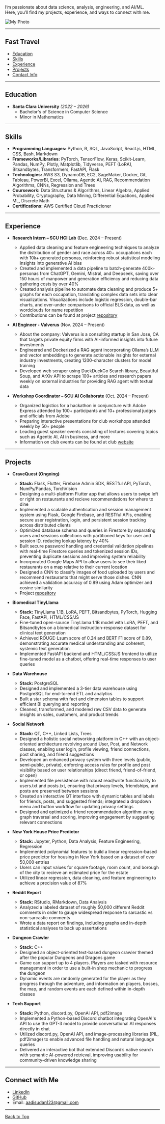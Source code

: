 I’m passionate about data science, analysis, engineering, and AI/ML.  
Here, you’ll find my projects, experience, and ways to connect with me.

![My Photo](assets/testme-removebg-preview.jpg)

---

## Fast Travel
- [Education](#education)
- [Skills](#skills)
- [Experience](#experience)
- [Projects](#projects)
- [Contact Info](#connect-with-me)
---

## Education

- **Santa Clara University** *(2022 – 2026)*  
  - Bachelor's of Science in Computer Science
  - Minor in Mathematics

---

## Skills

- **Programming Languages:** Python, R, SQL, JavaScript, React.js, HTML, CSS, Bash, Markdown  
- **Frameworks/Libraries:** PyTorch, TensorFlow, Keras, Scikit-Learn, Pandas, NumPy, Plotly, Matplotlib, Tidyverse, PEFT (LoRA), Bitsandbytes, Transformers, FastAPI, Flask  
- **Technologies:** AWS S3, DynamoDB, EC2, SageMaker, Docker, Git, Tableau, PowerBI, Excel, Ollama, Agentic AI, RAG, Recommendation Algorithms, CNNs, Regression and Trees  
- **Coursework:** Data Structures & Algorithms, Linear Algebra, Applied Probability, Cryptography, Data Mining, Differential Equations, Applied ML, Discrete Math
- **Certifications:** AWS Certified Cloud Practicioner

---

## Experience

- **Research Intern – SCU HCI Lab** (Dec. 2024 – Present)  
  - Applied data cleaning and feature engineering techniques to analyze the distribution of gender and race across 40+ occupations each with 10k+ generated personas, reinforcing robust statistical modeling insights into generative AI bias
  - Created and implemented a data pipeline to batch-generate 400k+ personas from ChatGPT, Gemini, Mistral, and Deepseek, saving over 150 hours of manpower and generation efficiency and reducing data gathering costs by over 40%
  - Created analysis pipeline to automate data cleaning and produce 5+ graphs for each occupation, translating complex data sets into clear visualizations. Visualizations include logistic regression, double-bar charts, and over-under comparisons to official BLS data, as well as wordclouds for name repetition
  - Contributions can be found at project [repository](https://github.com/scuhci/genai-bias)

- **AI Engineer - Valverus** (Nov. 2024 – Present)
  - About the company: Valverus is a consulting startup in San Jose, CA that targets private equity firms with AI-informed insights into future investments
  - Engineered and Dockerized a RAG agent incorporating Ollama’s LLM and vector embeddings to generate actionable insights for external industry investments, creating 1200-character clusters for model training
  - Developed web scraper using DuckDuckGo Search library, Beautiful Soup, and ArXiv API to scrape 100+ articles and research papers weekly on external industries for providing RAG agent with textual data  

- **Workshop Coordinator – SCU AI Collaborate** (Oct. 2024 – Present)
  - Organized logistics for a hackathon in conjuncture with Adobe Express attended by 100+ participants and 10+ professional judges and officials from Adobe
  - Preparing interactive presentations for club workshops attended weekly by 50+ people
  - Leading guest speaker events consisting of lectures covering topics such as Agentic AI, AI in business, and more
  - Information on club events can be found at club [website](https://www.scuaiclub.com)

---

## Projects

- **CraveQuest (Ongoing)**
  - **Stack:** Flask, Flutter, Firebase Admin SDK, RESTful API, PyTorch, NumPy/Pandas, TorchVision
  - Designing a multi-platform Flutter app that allows users to swipe left or right on restaurants and recieve recommendations for where to dine
  - Implemented a scalable authentication and session management system using Flask, Google Firebase, and RESTful APIs, enabling secure user registration, login, and persistent session tracking across distributed clients
  - Optimized database schema and queries in Firestore by separating users and sessions collections with partitioned keys for user and session ID, reducing lookup latency by 40%
  - Built secure password handling and credential validation pipelines with real-time Firestore queries and tokenized session IDs, preventing duplicate sessions and improving system reliability
  - Incorporated Google Maps API to allow users to see their liked restaurants on a map relative to their current location
  - Designed a CNN to classify images of food uploaded by users and recommend restaurants that might serve those dishes. CNN achieved a validation accuracy of 0.89 using Adam optimizer and cosine similarity
  - Project [repository](https://github.com/mikewen8/Food_app)

- **Biomedical TinyLlama**
  - **Stack:** TinyLlama 1.1B, LoRA, PEFT, Bitsandbytes, PyTorch, Hugging Face, FastAPI, HTML/CSS/JS
  - Fine-tuned open-source TinyLlama 1.1B model with LoRA, PEFT, and Bitsandbytes on a biomedical instruction-response dataset for clinical text generation
  - Achieved ROUGE-Lsum score of 0.24 and BERT F1 score of 0.89, demonstrating accurate medical understanding and coherent, systemic text generation
  - Implemented FastAPI backend and HTML/CSS/JS frontend to utilize fine-tuned model as a chatbot, offering real-time responses to user queries

- **Data Warehouse**
  - **Stack:** PostgreSQL
  - Designed and implemented a 3-tier data warehouse using PostgreSQL for end-to-end ETL and analytics
  - Built a star schema with fact and dimension tables to support efficient BI querying and reporting
  - Cleaned, transformed, and modeled raw CSV data to generate insights on sales, customers, and product trends

- **Social Network**  
  - **Stack:** QT, C++, Linked Lists, Trees
  - Designed a holistic social networking platform in C++ with an object-oriented architecture revolving around User, Post, and Network classes, enabling user login, profile viewing, friend connections, post sharing, and friend suggestions
  - Developed an enhanced privacy system with three levels (public, semi-public, private), enforcing access rules for profile and post visibility based on user relationships (direct friend, friend-of-friend, or open)
  - Implemented file persistence with robust read/write functionality to users.txt and posts.txt, ensuring that privacy levels, friendships, and posts are preserved between sessions
  - Created an interactive QT interface with dynamic tables and labels for friends, posts, and suggested friends; integrated a dropdown menu and button workflow for updating privacy settings
  - Designed and optimized a friend recommendation algorithm using graph traversal and scoring, improving engagement by suggesting relevant connections

- **New York House Price Predictor**  
  - **Stack:** Jupyter, Python, Data Analysis, Feature Engineering, Regression
  - Implemented polynomial features to build a linear regression-based price predictor for housing in New York based on a dataset of over 50,000 entries
  - Users can input values for square footage, room count, and borough of the city to recieve an estimated price for the estate
  - Utilized linear regression, data cleaning, and feature engineering to achieve a precision value of 87%

- **Reddit Report**  
  - **Stack:** RStudio, RMarkdown, Data Analysis
  - Analyzed a labeled dataset of roughly 50,000 different Reddit comments in order to gauge widespread response to sarcastic vs non-sarcastic comments
  - Wrote a data report on findings, including graphs and in-depth statistical analyses to back up assertations

- **Dungeon Crawler**  
  - **Stack:** C++
  - Designed an object-oriented text-based dungeon crawler themed after the popular Dungeons and Dragons game
  - Game can support up to 4 players. Players are tasked with resource management in order to use a built-in shop mechanic to progress the dungeon
  - Dynamic events are randomly generated for the player as they progress through the adventure, and information on players, bosses, the map, and random events are each defined within in-depth classes   

- **Tech Support**  
  - **Stack:** Python, discord.py, OpenAI API, pdf2image
  - Implemented a Python-based Discord chatbot integrating OpenAI's API to use the GPT-3 model to provide conversational AI responses directly in chat
  - Utilized discord.py, OpenAI API, and image-processing libraries (PIL, pdf2image) to enable advanced file handling and natural language queries
  - Delivered an interactive bot that extended Discord’s native search with semantic AI-powered retrieval, improving usability for community-driven knowledge sharing

---

## Connect with Me

- [LinkedIn](https://www.linkedin.com/in/aadi-sudan-66b183204)  
- [GitHub](https://github.com/Aadi-Sudan)  
- Email: aadisudan123@gmail.com  

---

[Back to Top](#fast-travel)
